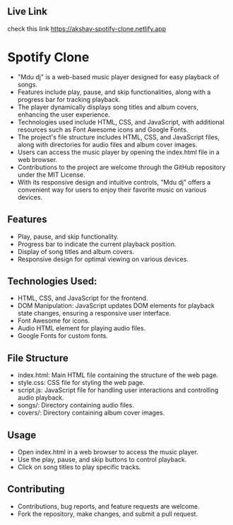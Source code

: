 
## Live Link
check this link https://akshay-spotify-clone.netlify.app
# Spotify Clone

- "Mdu dj" is a web-based music player designed for easy playback of songs.
- Features include play, pause, and skip functionalities, along with a progress bar for tracking playback.
- The player dynamically displays song titles and album covers, enhancing the user experience.
- Technologies used include HTML, CSS, and JavaScript, with additional resources such as Font Awesome icons and Google Fonts.
- The project's file structure includes HTML, CSS, and JavaScript files, along with directories for audio files and album cover images.
- Users can access the music player by opening the index.html file in a web browser.
- Contributions to the project are welcome through the GitHub repository under the MIT License.
- With its responsive design and intuitive controls, "Mdu dj" offers a convenient way for users to enjoy their favorite music on various devices.


## Features
- Play, pause, and skip functionality.
- Progress bar to indicate the current playback position.
- Display of song titles and album covers.
- Responsive design for optimal viewing on various devices.
## Technologies Used:
- HTML, CSS, and JavaScript for the frontend.
- DOM Manipulation: JavaScript updates DOM elements for playback state changes, ensuring a responsive user interface.
- Font Awesome for icons.
- Audio HTML element for playing audio files.
- Google Fonts for custom fonts.
## File Structure
- index.html: Main HTML file containing the structure of the web page.
- style.css: CSS file for styling the web page.
- script.js: JavaScript file for handling user   interactions and controlling audio playback.
- songs/: Directory containing audio files.
- covers/: Directory containing album cover images.
## Usage
- Open index.html in a web browser to access the music player.
- Use the play, pause, and skip buttons to control playback.
- Click on song titles to play specific tracks.
## Contributing
- Contributions, bug reports, and feature requests are welcome.
- Fork the repository, make changes, and submit a pull request.